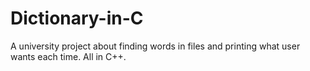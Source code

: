 # Dictionary-in-C
A university project about finding words in files and printing what user wants each time. All in C++. 
